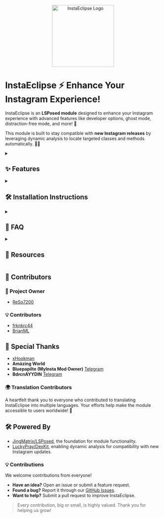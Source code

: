 <p align="center">
  <img src="https://github.com/ReSo7200/InstaEclipse/blob/main/assets/logo.png" alt="InstaEclipse Logo" width="200"/>
</p>

# InstaEclipse ⚡ Enhance Your Instagram Experience!

InstaEclipse is an **LSPosed module** designed to enhance your Instagram experience with advanced features like developer options, ghost mode, distraction-free mode, and more! 🚀

This module is built to stay compatible with **new Instagram releases** by leveraging dynamic analysis to locate targeted classes and methods automatically. 🧠✨


<details>
<summary><h2>✨ Features </h2></summary>

### 🎛️ Developer Options
- Access hidden developer tools within Instagram for advanced functionality.  
- **Note:** These options are intended for use with **Alpha** or **Beta** versions of Instagram.  

### 👻 Ghost Mode
- Stay incognito while browsing stories, lives, or DMs.
- No screenshot notifications sent.
- View "view once" media more than once.
- Hide your typing status in DMs.

### 🧘 Distraction-Free Mode
- Enjoy Instagram without stories, reels, or explore feed distractions.  
- **Important:** After enabling Distraction-Free Mode:  
  1. **Force stop Instagram**.  
  2. **Clear Instagram's cache**.  
  3. Launch Instagram for a clean experience.

### 🚫 Remove Ads
- Get rid of all Instagram ads.

### 📉 Remove Analytics
- Block Instagram's tracking and analytics to protect your privacy.  
- Prevent unnecessary data sharing and usage metrics.

### 🔧 Misc Options
- Disable Auto Story Flipping.  
- Disable Auto Play Videos.
- Following indicator
</details>


<details>
<summary><h2>🛠️ Installation Instructions </h2></summary>

⚠️ Install Instagram from [APKMirror](https://www.apkmirror.com/apk/instagram/instagram-instagram/), as the module doesn't fully support Google Play Store versions yet!

### 1️⃣ Install the Module
- Download and install the **InstaEclipse APK**. You can find the latest release [here](https://github.com/ReSo7200/InstaEclipse/releases).

### 2️⃣ Enable the Module in LSPosed
⚠️ Make sure you are using the latest LSPosed Fork by [JingMatrix](https://github.com/JingMatrix/LSPosed).

- Open the **LSPosed Manager**.  
- Enable the **InstaEclipse Module** for the **Instagram app**.

### 3️⃣ Open the Module
- Launch **InstaEclipse**.

### 4️⃣ Configure Your Features
- Go to the **Features Tab**.  
- Select the features you want to enable or customize.  
- Save your preferences.

### 5️⃣ Restart Instagram
- Go back to the **Home Tab** in the InstaEclipse module.  
- Click **Restart Instagram**.

</details>

<details>

<summary><h2> 📖 FAQ </h2></summary>

### ❓ Module not enabled?
Disable and re-enable the module in LSPosed.

### ❓ Features not working?
Force stop and restart Instagram.

### ❓ Developer options causing crashes?
Follow the provided instructions for developer options and ensure you're using **Alpha** or **Beta** versions of Instagram.

### ❓ Why are some labels obfuscated or numbered?
This is due to obfuscation in **Stable** versions of Instagram. Use **Beta** or **Alpha** versions to avoid this.

### ❓ Distraction-Free Mode enabled, but content still appears?
Force stop Instagram and **clear its cache** to apply the changes properly.

</details>

<details>
<summary><h2>📂 Resources </h2></summary>

- 🐙 **GitHub Repository:** [Explore InstaEclipse](https://github.com/ReSo7200/InstaEclipse)  
- 💬 **Support & Updates:** [Telegram Channel](https://t.me/InstaEclipse)  
- ⚙️ **LSPosed - Fork By [JingMatrix](https://github.com/JingMatrix/)** [LSPosed](https://github.com/JingMatrix/LSPosed)


</details>

## 🎉 Contributors

### 👑 Project Owner
- [ReSo7200](https://github.com/ReSo7200/)

### 💡 Contributors
- [frknkrc44](https://github.com/frknkrc44)
- [BrianML](https://github.com/brianml31)

## 🙌 Special Thanks
- [xHookman](https://github.com/xHookman)  
- **Amàzing World**  
- **Bluepapilte (MyInsta Mod Owner)** [Telegram](https://t.me/instasmashrepo)  
- **BdrcnAYYDIN** [Telegram](https://t.me/BdrcnAYYDIN)  


### 🌍 Translation Contributors  
A heartfelt thank you to everyone who contributed to translating InstaEclipse into multiple languages. Your efforts help make the module accessible to users worldwide! 🌟


## 🛠️ Powered By

- [JingMatrix/LSPosed](https://github.com/JingMatrix/LSPosed), the foundation for module functionality.
- [LuckyPray/DexKit](https://github.com/LuckyPray/DexKit), enabling dynamic analysis for compatibility with new Instagram updates.  


### 💡 Contributions
We welcome contributions from everyone!  
- **Have an idea?** Open an issue or submit a feature request.  
- **Found a bug?** Report it through our [GitHub Issues](https://github.com/ReSo7200/InstaEclipse/issues).  
- **Want to help?** Submit a pull request to improve InstaEclipse.

> Every contribution, big or small, is highly valued. Thank you for helping us grow!
